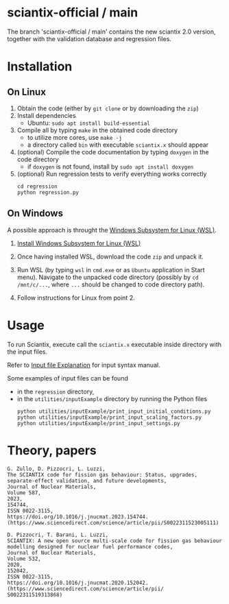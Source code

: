 # sciantix-official / main
The branch 'sciantix-official / main' contains the new sciantix 2.0 version, together with the validation database and regression files.


# Installation

## On Linux
1. Obtain the code (either by `git clone` or by downloading the `zip`)
2. Install dependencies
    - Ubuntu: `sudo apt install build-essential`
3. Compile all by typing `make` in the obtained code directory
    - to utilize more cores, use `make -j`
    - a directory called `bin` with executable `sciantix.x` should appear
4. (optional) Compile the code documentation by typing `doxygen` in the code directory
    - if `doxygen` is not found, install by `sudo apt install doxygen`
5. (optional) Run regression tests to verify everything works correctly
    ```
    cd regression
    python regression.py
    ```

## On Windows

A possible approach is throught the [Windows Subsystem for Linux (WSL)](https://learn.microsoft.com/en-us/windows/wsl/install).

1. [Install Windows Subsystem for Linux (WSL)](https://learn.microsoft.com/en-us/windows/wsl/install)

2. Once having installed WSL, download the code `zip` and unpack it. 

3. Run WSL (by typing `wsl` in `cmd.exe` or as `Ubuntu` application in Start menu). Navigate to the unpacked code directory (possibly by  `cd /mnt/c/...`, where `...` should be changed to code directory path).

4. Follow instructions for Linux from point 2.


# Usage

To run Sciantix, execute call the `sciantix.x` executable inside directory with the input files.

Refer to [Input file Explanation](utilities/InputExplanation.md) for input syntax manual.

Some examples of input files can be found
- in the `regression` directory,
- in the `utilities/inputExample` directory by running the Python files
    ```
    python utilities/inputExample/print_input_initial_conditions.py
    python utilities/inputExample/print_input_scaling_factors.py
    python utilities/inputExample/print_input_settings.py
    ```

# Theory, papers

```
G. Zullo, D. Pizzocri, L. Luzzi,
The SCIANTIX code for fission gas behaviour: Status, upgrades, separate-effect validation, and future developments,
Journal of Nuclear Materials,
Volume 587,
2023,
154744,
ISSN 0022-3115,
https://doi.org/10.1016/j.jnucmat.2023.154744.
(https://www.sciencedirect.com/science/article/pii/S0022311523005111)
```

```
D. Pizzocri, T. Barani, L. Luzzi,
SCIANTIX: A new open source multi-scale code for fission gas behaviour modelling designed for nuclear fuel performance codes,
Journal of Nuclear Materials,
Volume 532,
2020,
152042,
ISSN 0022-3115,
https://doi.org/10.1016/j.jnucmat.2020.152042.
(https://www.sciencedirect.com/science/article/pii/
S0022311519313868)
```



